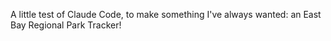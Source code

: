 A little test of Claude Code, to make something I've always wanted: an East Bay Regional Park Tracker!
